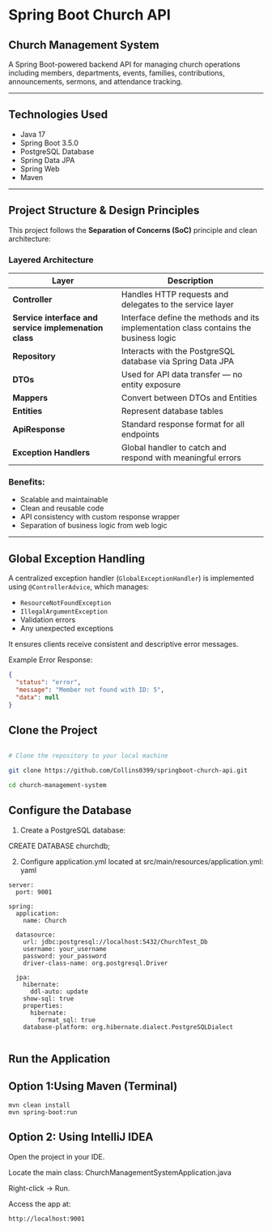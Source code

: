 #  Spring Boot Church API

##  Church Management System

A Spring Boot-powered backend API for managing church operations including members, departments, events, families, contributions, announcements, sermons, and attendance tracking.

---

##  Technologies Used

- Java 17
- Spring Boot 3.5.0
- PostgreSQL Database
- Spring Data JPA
- Spring Web
- Maven

---

##  Project Structure & Design Principles

This project follows the **Separation of Concerns (SoC)** principle and clean architecture:

###  Layered Architecture

| Layer                                                 | Description                                                                           |
|-------------------------------------------------------|---------------------------------------------------------------------------------------|
| **Controller**                                        | Handles HTTP requests and delegates to the service layer                              |
| **Service interface and service implemenation class** | Interface define the methods and its implementation class contains the business logic |
| **Repository**                                        | Interacts with the PostgreSQL database via Spring Data JPA                            |
| **DTOs**                                              | Used for API data transfer — no entity exposure                                       |
| **Mappers**                                           | Convert between DTOs and Entities                                                     |
| **Entities**                                          | Represent database tables                                                             |
| **ApiResponse<T>**                                    | Standard response format for all endpoints                                            |
| **Exception Handlers**                                | Global handler to catch and respond with meaningful errors                            |

###  Benefits:
- Scalable and maintainable
- Clean and reusable code
- API consistency with custom response wrapper
- Separation of business logic from web logic

---

##  Global Exception Handling

A centralized exception handler (`GlobalExceptionHandler`) is implemented using `@ControllerAdvice`, which manages:

- `ResourceNotFoundException`
- `IllegalArgumentException`
- Validation errors
- Any unexpected exceptions

It ensures clients receive consistent and descriptive error messages.

Example Error Response:

```json
{
  "status": "error",
  "message": "Member not found with ID: 5",
  "data": null
}
```
##  Clone the Project

```bash

# Clone the repository to your local machine

git clone https://github.com/Collins0399/springboot-church-api.git

cd church-management-system

```
## Configure the Database
1. Create a PostgreSQL database:

CREATE DATABASE churchdb;

2. Configure application.yml located at src/main/resources/application.yml:
yaml
````
server:
  port: 9001

spring:
  application:
    name: Church

  datasource:
    url: jdbc:postgresql://localhost:5432/ChurchTest_Db
    username: your_username
    password: your_password
    driver-class-name: org.postgresql.Driver

  jpa:
    hibernate:
      ddl-auto: update
    show-sql: true
    properties:
      hibernate:
        format_sql: true
    database-platform: org.hibernate.dialect.PostgreSQLDialect
 
 ```` 
## Run the Application
## Option 1:Using Maven (Terminal)
 ````
mvn clean install
mvn spring-boot:run
 ````

## Option 2: Using IntelliJ IDEA
Open the project in your IDE.

Locate the main class: ChurchManagementSystemApplication.java

Right-click → Run.

Access the app at:
````
http://localhost:9001
````
